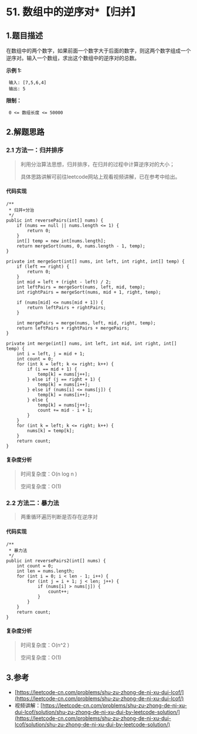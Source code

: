 # 51. 数组中的逆序对\*【归并】

## 1.题目描述

在数组中的两个数字，如果前面一个数字大于后面的数字，则这两个数字组成一个逆序对。输入一个数组，求出这个数组中的逆序对的总数。

**示例 1:**

```text
 输入: [7,5,6,4]
 输出: 5
```

**限制：**

```text
 0 <= 数组长度 <= 50000
```

## 2.解题思路

### 2.1 方法一：归并排序

> 利用分治算法思想，归并排序，在归并的过程中计算逆序对的大小；
>
> 具体思路讲解可前往leetcode网站上观看视频讲解，已在参考中给出。

#### 代码实现

```text
/**
 * 归并+分治
 */
public int reversePairs(int[] nums) {
    if (nums == null || nums.length <= 1) {
        return 0;
    }
    int[] temp = new int[nums.length];
    return mergeSort(nums, 0, nums.length - 1, temp);
}

private int mergeSort(int[] nums, int left, int right, int[] temp) {
    if (left == right) {
        return 0;
    }
    int mid = left + (right - left) / 2;
    int leftPairs = mergeSort(nums, left, mid, temp);
    int rightPairs = mergeSort(nums, mid + 1, right, temp);

    if (nums[mid] <= nums[mid + 1]) {
        return leftPairs + rightPairs;
    }

    int mergePairs = merge(nums, left, mid, right, temp);
    return leftPairs + rightPairs + mergePairs;
}

private int merge(int[] nums, int left, int mid, int right, int[] temp) {
    int i = left, j = mid + 1;
    int count = 0;
    for (int k = left; k <= right; k++) {
        if (i == mid + 1) {
            temp[k] = nums[j++];
        } else if (j == right + 1) {
            temp[k] = nums[i++];
        } else if (nums[i] <= nums[j]) {
            temp[k] = nums[i++];
        } else {
            temp[k] = nums[j++];
            count += mid - i + 1;
        }
    }
    for (int k = left; k <= right; k++) {
        nums[k] = temp[k];
    }
    return count;
}
```

#### 复杂度分析

> 时间复杂度：O\(n log n \)
>
> 空间复杂度：O\(1\)

### 2.2 方法二：暴力法

> 两重循环遍历判断是否存在逆序对

#### 代码实现

```text
/**
 * 暴力法
 */
public int reversePairs2(int[] nums) {
    int count = 0;
    int len = nums.length;
    for (int i = 0; i < len - 1; i++) {
        for (int j = i + 1; j < len; j++) {
            if (nums[i] > nums[j]) {
                count++;
            }
        }
    }
    return count;
}
```

#### 复杂度分析

> 时间复杂度：O\(n^2 \)
>
> 空间复杂度：O\(1\)

## 3.参考

* [https://leetcode-cn.com/problems/shu-zu-zhong-de-ni-xu-dui-lcof/](https://leetcode-cn.com/problems/shu-zu-zhong-de-ni-xu-dui-lcof/)
* 视频讲解：[https://leetcode-cn.com/problems/shu-zu-zhong-de-ni-xu-dui-lcof/solution/shu-zu-zhong-de-ni-xu-dui-by-leetcode-solution/](https://leetcode-cn.com/problems/shu-zu-zhong-de-ni-xu-dui-lcof/solution/shu-zu-zhong-de-ni-xu-dui-by-leetcode-solution/)

